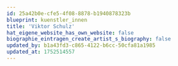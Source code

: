 ```yaml
---
id: 25a42b0e-cfe5-4f08-8878-b1940878323b
blueprint: kuenstler_innen
title: 'Viktor Schulz'
hat_eigene_website_has_own_website: false
biographie_eintragen_create_artist_s_biography: false
updated_by: b1a43fd3-c865-4122-b6cc-50cfa81a1985
updated_at: 1752514557
---
```


